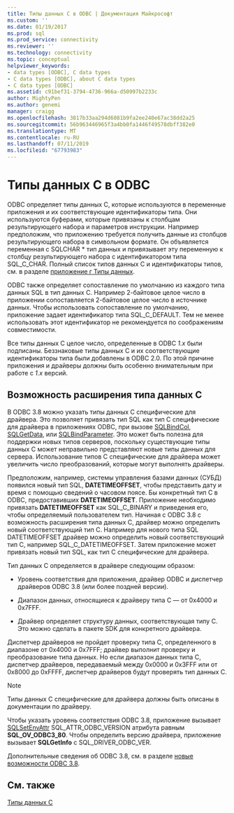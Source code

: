 ```yaml
---
title: Типы данных C в ODBC | Документация Майкрософт
ms.custom: ''
ms.date: 01/19/2017
ms.prod: sql
ms.prod_service: connectivity
ms.reviewer: ''
ms.technology: connectivity
ms.topic: conceptual
helpviewer_keywords:
- data types [ODBC], C data types
- C data types [ODBC], about C data types
- C data types [ODBC]
ms.assetid: c91bef31-3794-4736-966a-d50997b2233c
author: MightyPen
ms.author: genemi
manager: craigg
ms.openlocfilehash: 3817b33aa294d6081b9fa2ee240e67ac38dd2a25
ms.sourcegitcommit: 56b963446965f3a4bb0fa1446f49578dbff382e0
ms.translationtype: MT
ms.contentlocale: ru-RU
ms.lasthandoff: 07/11/2019
ms.locfileid: "67793983"
---
```

# <a name="c-data-types-in-odbc"></a>Типы данных C в ODBC
ODBC определяет типы данных C, которые используются в переменные приложения и их соответствующие идентификаторы типа. Они используются буферами, которые привязаны к столбцам результирующего набора и параметров инструкции. Например предположим, что приложению требуется получить данные из столбцов результирующего набора в символьном формате. Он объявляется переменная с SQLCHAR * тип данных и привязывает эту переменную к столбцу результирующего набора с идентификатором типа SQL_C_CHAR. Полный список типов данных C и идентификаторы типов, см. в разделе [приложение г Типы данных](../../../odbc/reference/appendixes/appendix-d-data-types.md).  
  
 ODBC также определяет сопоставление по умолчанию из каждого типа данных SQL в тип данных C. Например 2-байтовое целое число в приложении сопоставляется 2-байтовое целое число в источнике данных. Чтобы использовать сопоставление по умолчанию, приложение задает идентификатор типа SQL_C_DEFAULT. Тем не менее использовать этот идентификатор не рекомендуется по соображениям совместимости.  
  
 Все типы данных C целое число, определенные в ODBC *1.x* были подписаны. Беззнаковые типы данных C и их соответствующие идентификаторы типа были добавлены в ODBC 2.0. По этой причине приложения и драйверы должны быть особенно внимательным при работе с *1.x* версий.  
  
## <a name="c-data-type-extensibility"></a>Возможность расширения типа данных C  
 В ODBC 3.8 можно указать типы данных C специфические для драйвера. Это позволяет привязать тип SQL как тип C специфические для драйвера в приложениях ODBC, при вызове [SQLBindCol](../../../odbc/reference/syntax/sqlbindcol-function.md), [SQLGetData](../../../odbc/reference/syntax/sqlgetdata-function.md), или [SQLBindParameter](../../../odbc/reference/syntax/sqlbindparameter-function.md). Это может быть полезна для поддержки новых типов серверов, поскольку существующие типы данных C может неправильно представляют новые типы данных для сервера. Использование типов C специфические для драйвера может увеличить число преобразований, которые могут выполнять драйверы.  
  
 Предположим, например, системы управления базами данных (СУБД) появился новый тип SQL, **DATETIMEOFFSET**, чтобы представить дату и время с помощью сведений о часовом поясе. Бы конкретный тип C в ODBC, предоставивших **DATETIMEOFFSET**. Приложение необходимо привязать **DATETIMEOFFSET** как SQL_C_BINARY и приведения его, чтобы определяемый пользователем тип. Начиная с ODBC 3.8 с возможность расширения типа данных C, драйвер можно определить новый соответствующий тип C. Например для нового типа SQL DATETIMEOFFSET драйвер можно определить новый соответствующий тип C, например SQL_C_DATETIMEOFFSET. Затем приложение может привязать новый тип SQL, как тип C специфические для драйвера.  
  
 Тип данных C определяется в драйвере следующим образом:  
  
-   Уровень соответствия для приложения, драйвер ODBC и диспетчер драйверов ODBC 3.8 (или более поздней версии).  
  
-   Диапазон данных, относящиеся к драйверу типа C — от 0x4000 и 0x7FFF.  
  
-   Драйвер определяет структуру данных, соответствующая типу C.  Это можно сделать в пакете SDK для конкретного драйвера.  
  
 Диспетчер драйверов не пройдет проверку типа C, определенного в диапазоне от 0x4000 и 0x7FFF; драйвер выполнит проверку и преобразование типа данных. Но если диапазон данных типа C, диспетчер драйверов, передаваемый между 0x0000 и 0x3FFF или от 0x8000 до 0xFFFF, диспетчер драйверов будут проверять тип данных C.  
  
> [!NOTE]  
>  Типы данных C специфические для драйвера должны быть описаны в документации по драйверу.  
  
 Чтобы указать уровень соответствия ODBC 3.8, приложение вызывает [SQLSetEnvAttr](../../../odbc/reference/syntax/sqlsetenvattr-function.md) SQL_ATTR_ODBC_VERSION атрибута равным **SQL_OV_ODBC3_80**. Чтобы определить версию драйвера, приложение вызывает **SQLGetInfo** с SQL_DRIVER_ODBC_VER.  
  
 Дополнительные сведения об ODBC 3.8, см. в разделе [новые возможности ODBC 3.8](../../../odbc/reference/what-s-new-in-odbc-3-8.md).  
  
## <a name="see-also"></a>См. также  
 [Типы данных C](../../../odbc/reference/appendixes/c-data-types.md)
